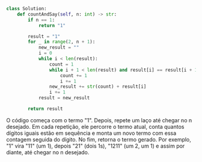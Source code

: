 ```python
class Solution:
    def countAndSay(self, n: int) -> str:
        if n == 1:
            return "1"

        result = "1"
        for _ in range(2, n + 1):
            new_result = ""
            i = 0
            while i < len(result):
                count = 1
                while i + 1 < len(result) and result[i] == result[i + 1]:
                    count += 1
                    i += 1
                new_result += str(count) + result[i]
                i += 1
            result = new_result

        return result
``` 
O código começa com o termo "1". Depois, repete um laço até chegar no n desejado. Em cada repetição, ele percorre o termo atual, conta quantos dígitos iguais estão em sequência e monta um novo termo com essa contagem seguida do dígito. No fim, retorna o termo gerado.
Por exemplo, "1" vira "11" (um 1), depois "21" (dois 1s), "1211" (um 2, um 1) e assim por diante, até chegar no n desejado.